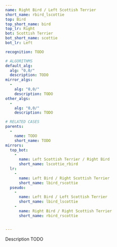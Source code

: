 ```yaml
---
name: Right Bird / Left Scottish Terrier
short_name: rbird_lscottie
top: Bird
top_short_name: bird
top_lr: Right
bot: Scottish Terrier
bot_short_name: scottie
bot_lr: Left

recognition: TODO

# ALGORITHMS
default_alg:
  alg: "0,0/"
  description: TODO
mirror_algs:
  -
    alg: "0,0/"
    description: TODO
other_algs:
  -
    alg: "0,0/"
    description: TODO

# RELATED CASES
parents:
  -
    name: TODO
    short_name: TODO
mirrors:
  top_bot:
    -
      name: Left Scottish Terrier / Right Bird
      short_name: lscottie_rbird
  lr:
    -
      name: Left Bird / Right Scottish Terrier
      short_name: lbird_rscottie
  pseudo:
    -
      name: Left Bird / Left Scottish Terrier
      short_name: lbird_lscottie
    -
      name: Right Bird / Right Scottish Terrier
      short_name: rbird_rscottie


---
```


Description TODO

